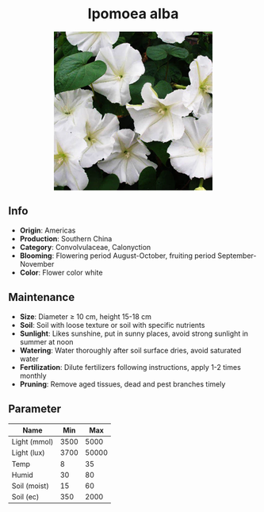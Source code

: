 <h1 align='center'>Ipomoea alba</h1>
<p align="center">
    <img 
        align='center'
        width='320'
        src="../images/ipomoea alba.png" 
        alt='Ipomoea alba' />
</p>

## Info

 - **Origin**: Americas
 - **Production**: Southern China
 - **Category**: Convolvulaceae, Calonyction
 - **Blooming**: Flowering period August-October, fruiting period September-November
 - **Color**: Flower color white

## Maintenance

 - **Size**: Diameter ≥ 10 cm, height 15-18 cm
 - **Soil**: Soil with loose texture or soil with specific nutrients
 - **Sunlight**: Likes sunshine, put in sunny places, avoid strong sunlight in summer at noon
 - **Watering**: Water thoroughly after soil surface dries, avoid saturated water
 - **Fertilization**: Dilute fertilizers following instructions, apply 1-2 times monthly
 - **Pruning**: Remove aged tissues, dead and pest branches timely

## Parameter

| Name         | Min  | Max   |
|--------------|------|-------|
| Light (mmol) | 3500 | 5000  |
| Light (lux)  | 3700 | 50000 |
| Temp         | 8    | 35    |
| Humid        | 30   | 80    |
| Soil (moist) | 15   | 60    |
| Soil (ec)    | 350  | 2000  |